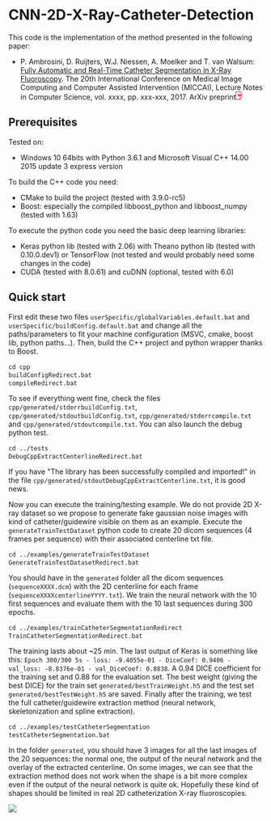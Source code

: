 # CNN-2D-X-Ray-Catheter-Detection

This code is the implementation of the method presented in the following paper:
	
- P. Ambrosini, D. Ruijters, W.J. Niessen, A. Moelker and T. van Walsum: [Fully Automatic and Real-Time Catheter Segmentation in X-Ray Fluoroscopy][2017Ambrosini]. The 20th International Conference on Medical Image Computing and Computer Assisted Intervention (MICCAI), Lecture Notes in Computer Science, vol. xxxx, pp. xxx-xxx, 2017. ArXiv preprint[![](docs/images/pdf.png)][2017AmbrosiniPreprint]

[2017Ambrosini]: https://www.miccai2017.org/
[2017AmbrosiniPreprint]: https://www.miccai2017.org/

## Prerequisites

Tested on:

- Windows 10 64bits with Python 3.6.1 and Microsoft Visual C++ 14.00 2015 update 3 express version

To build the C++ code you need:

- CMake to build the project (tested with 3.9.0-rc5)
- Boost: especially the compiled libboost_python and libboost_numpy (tested with 1.63)

To execute the python code you need the basic deep learning libraries:

- Keras python lib (tested with 2.06) with Theano python lib (tested with 0.10.0.dev1) or TensorFlow (not tested and would probably need some changes in the code)
- CUDA (tested with 8.0.61) and cuDNN (optional, tested with 6.0)

## Quick start

First edit these two files `userSpecific/globalVariables.default.bat` and `userSpecific/buildConfig.default.bat` and change all the paths/parameters to fit your machine configuration (MSVC, cmake, boost lib, python paths...).
Then, build the C++ project and python wrapper thanks to Boost.

```batch
cd cpp
buildConfigRedirect.bat
compileRedirect.bat
````

To see if everything went fine, check the files `cpp/generated/stderrbuildConfig.txt`, `cpp/generated/stdoutbuildConfig.txt`, `cpp/generated/stderrcompile.txt` and `cpp/generated/stdoutcompile.txt`.
You can also launch the debug python test.

```batch
cd ../tests
DebugCppExtractCenterlineRedirect.bat
````

If you have "The library has been successfully compiled and imported!" in the file `cpp/generated/stdoutDebugCppExtractCenterline.txt`, it is good news.

Now you can execute the training/testing example. We do not provide 2D X-ray dataset so we propose to generate fake gaussian noise images with kind of catheter/guidewire visible on them as an example.
Execute the `generateTrainTestDataset` python code to create 20 dicom sequences (4 frames per sequence) with their associated centerline txt file.

```batch
cd ../examples/generateTrainTestDataset
GenerateTrainTestDatasetRedirect.bat
````

You should have in the `generated` folder all the dicom sequences (`sequenceXXXX.dcm`) with the 2D centerline for each frame (`sequenceXXXXcenterlineYYYY.txt`).
We train the neural network with the 10 first sequences and evaluate them with the 10 last sequences during 300 epochs.

```batch
cd ../examples/trainCatheterSegmentationRedirect
TrainCatheterSegmentationRedirect.bat
````

The training lasts about ~25 min. The last output of Keras is something like this: `Epoch 300/300 5s - loss: -9.4055e-01 - DiceCoef: 0.9406 - val_loss: -8.8376e-01 - val_DiceCoef: 0.8838`. A 0.94 DICE coefficient for the training set and 0.88 for the evaluation set. The best weight (giving the best DICE) for the train set `generated/bestTrainWeight.h5` and the test set `generated/bestTestWeight.h5` are saved.
Finally after the training, we test the full catheter/guidewire extraction method (neural network, skeletonization and spline extraction).

```batch
cd ../examples/testCatheterSegmentation
testCatheterSegmentation.bat
````

In the folder `generated`, you should have 3 images for all the last images of the 20 sequences: the normal one, the output of the neural network and the overlay of the extracted centerline. On some images, we can see that the extraction method does not work when the shape is a bit more complex even if the output of the neural network is quite ok. Hopefully these kind of shapes should be limited in real 2D catheterization X-ray fluoroscopies.

![](docs/images/catheterExtractionExample.png)